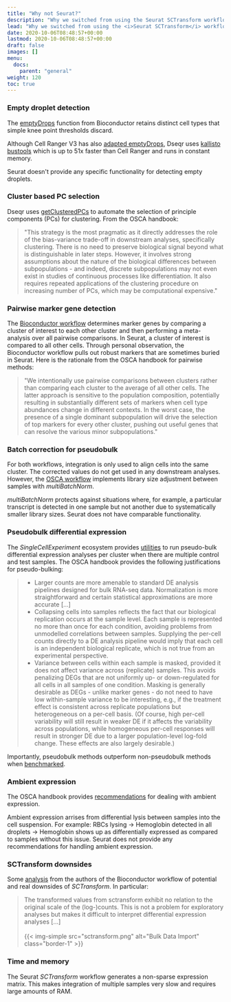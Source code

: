 ```yaml
---
title: "Why not Seurat?"
description: "Why we switched from using the Seurat SCTransform workflow to the Bioconductor SingleCellExperiment ecosystem."
lead: "Why we switched from using the <i>Seurat SCTransform</i> workflow to the Bioconductor <i>SingleCellExperiment</i> ecosystem."
date: 2020-10-06T08:48:57+00:00
lastmod: 2020-10-06T08:48:57+00:00
draft: false
images: []
menu:
  docs:
    parent: "general"
weight: 120
toc: true
---
```



### Empty droplet detection

The [emptyDrops](https://genomebiology.biomedcentral.com/articles/10.1186/s13059-019-1662-y) function from Bioconductor retains distinct cell types that simple knee point thresholds discard. 

Although Cell Ranger V3 has also [adapted emptyDrops](https://support.10xgenomics.com/single-cell-gene-expression/software/pipelines/latest/algorithms/overview), Dseqr uses [kallisto bustools](https://www.biorxiv.org/content/10.1101/673285v2) which is up to 51x faster than Cell Ranger and runs in constant memory. 

Seurat doesn't provide any specific functionality for detecting empty droplets. 

### Cluster based PC selection

Dseqr uses [getClusteredPCs](http://bioconductor.org/books/release/OSCA/dimensionality-reduction.html) to automate the selection of principle components (PCs) for clustering. From the OSCA handbook:

> "This strategy is the most pragmatic as it directly addresses the role of the bias-variance trade-off in downstream analyses, specifically clustering. There is no need to preserve biological signal beyond what is distinguishable in later steps. However, it involves strong assumptions about the nature of the biological differences between subpopulations - and indeed, discrete subpopulations may not even exist in studies of continuous processes like differentiation. It also requires repeated applications of the clustering procedure on increasing number of PCs, which may be computational expensive."


### Pairwise marker gene detection

The [Bioconductor workflow](http://bioconductor.org/books/release/OSCA/marker-detection.html#pairwise-tests-between-clusters) determines marker genes by comparing a cluster of interest to each other cluster and then performing a meta-analysis over all pairwise comparisons. In Seurat, a cluster of interest is compared to all other cells. Through personal observation, the Bioconductor workflow pulls out robust markers that are sometimes buried in Seurat. Here is the rationale from the OSCA handbook for pairwise methods:

> "We intentionally use pairwise comparisons between clusters rather than comparing each cluster to the average of all other cells. The latter approach is sensitive to the population composition, potentially resulting in substantially different sets of markers when cell type abundances change in different contexts. In the worst case, the presence of a single dominant subpopulation will drive the selection of top markers for every other cluster, pushing out useful genes that can resolve the various minor subpopulations."


### Batch correction for pseudobulk

For both workflows, integration is only used to align cells into the same cluster. The corrected values do not get used in any downstream analyses. However, the [OSCA workflow](http://bioconductor.org/books/release/OSCA/integrating-datasets.html) implements library size adjustment between samples with *multiBatchNorm*.

*multiBatchNorm* protects against situations where, for example, a particular transcript is detected in one sample but not another due to systematically smaller library sizes. Seurat does not have comparable functionality.

### Pseudobulk differential expression

The *SingleCellExperiment* ecosystem provides [utilities](http://bioconductor.org/books/release/OSCA/multi-sample-comparisons.html) to run pseudo-bulk differential expression analyses per cluster when there are multiple control and test samples. The OSCA handbook provides the following justifications for pseudo-bulking:

> * Larger counts are more amenable to standard DE analysis pipelines designed for bulk RNA-seq data. Normalization is more straightforward and certain statistical approximations are more accurate [...] 
> * Collapsing cells into samples reflects the fact that our biological replication occurs at the sample level. Each sample is represented no more than once for each condition, avoiding problems from unmodelled correlations between samples. Supplying the per-cell counts directly to a DE analysis pipeline would imply that each cell is an independent biological replicate, which is not true from an experimental perspective.
> * Variance between cells within each sample is masked, provided it does not affect variance across (replicate) samples. This avoids penalizing DEGs that are not uniformly up- or down-regulated for all cells in all samples of one condition. Masking is generally desirable as DEGs - unlike marker genes - do not need to have low within-sample variance to be interesting, e.g., if the treatment effect is consistent across replicate populations but heterogeneous on a per-cell basis. (Of course, high per-cell variability will still result in weaker DE if it affects the variability across populations, while homogeneous per-cell responses will result in stronger DE due to a larger population-level log-fold change. These effects are also largely desirable.)

Importantly, pseudobulk methods outperform non-pseudobulk methods when [benchmarked](https://www.biorxiv.org/content/biorxiv/early/2019/07/26/713412.full.pdf). 

### Ambient expression

The OSCA handbook provides [recommendations](http://bioconductor.org/books/release/OSCA/multi-sample-comparisons.html#ambient-problems) for dealing with ambient expression.

Ambient expression arrises from differential lysis between samples into the cell suspension. For example: RBCs lysing → Hemoglobin detected in all droplets → Hemoglobin shows up as differentially expressed as compared to samples without this issue. Seurat does not provide any recommendations for handling ambient expression.


### SCTransform downsides

Some [analysis](https://ltla.github.io/SingleCellThoughts/general/transformation.html) from the authors of the Bioconductor workflow of potential and real downsides of *SCTransform*. In particular:

> The transformed values from sctransform exhibit no relation to the original scale of the (log-)counts. This is not a problem for exploratory analyses but makes it difficult to interpret differential expression analyses [...]</br></br>
> {{< img-simple src="sctransform.png" alt="Bulk Data Import" class="border-1" >}}


### Time and memory

The Seurat *SCTransform* workflow generates a non-sparse expression matrix. This makes integration of multiple samples very slow and requires large amounts of RAM.
